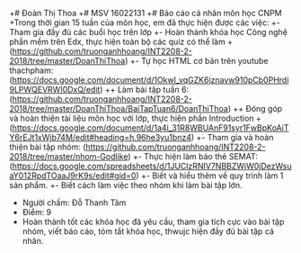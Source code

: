 +# Đoàn Thị Thoa
 +# MSV 16022131
 +# Báo cáo cá nhân môn học CNPM
 +Trong thời gian 15 tuần của môn học, em đã thực hiện được các việc:
 +- Tham gia đầy đủ các buổi học trên lớp
 +- Hoàn thành khóa học Công nghệ phần mềm trên Edx, thực hiện toàn bộ các quiz có thể làm
 +(https://github.com/truonganhhoang/INT2208-2-2018/tree/master/DoanThiThoa)
 +- Tự học HTML cơ bản trên youtube thachpham:(https://docs.google.com/document/d/1Okwl_vqGZK6jznavw910pCb0PHrdi9LPWQEVRWI0DxQ/edit)
  ++ Làm bài tập tuần 6: (https://github.com/truonganhhoang/INT2208-2-2018/tree/master/DoanThiThoa/BaiTapTuan6/DoanThiThoa)
 ++ Đóng góp và hoàn thiện tài liệu môn học với lớp, thực hiện phần Introduction
 +(https://docs.google.com/document/d/1a4i_31R8WBUAnF91syr1FwBpKoAiTY6rEJt1xWjb74M/edit#heading=h.96he3yu1bnz4)
 +- Tham gia và hoàn thiện bài tập nhóm: (https://github.com/truonganhhoang/INT2208-2-2018/tree/master/nhom-Godlike)
 +- Thực hiện làm báo thẻ SEMAT: (https://docs.google.com/spreadsheets/d/1JUClzRNIV7NBBZWjW0jDezWsuaY012RpdTOaaJ9rK9s/edit#gid=0)
 +- Biết và hiểu thêm về quy trình làm 1 sản phẩm.
 +- Biết cách làm việc theo nhóm khi làm bài tập lớn.


- Người chấm: Đỗ Thanh Tâm
- Điểm: 9
- Hoàn thành tốt các khóa học đã yêu cầu, tham gia tích cực vào bài tập nhóm, viết báo cáo, tóm tắt khóa học, thwujc hiện đầy đủ bài tập cá nhân.
